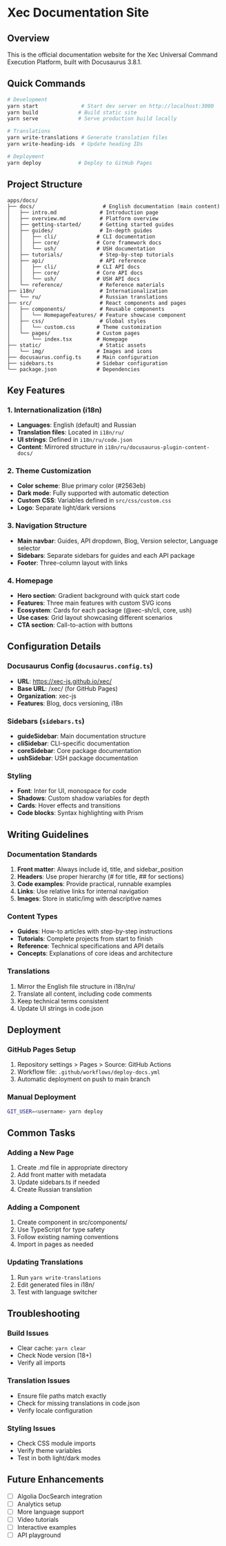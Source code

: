 # Xec Documentation Site

## Overview
This is the official documentation website for the Xec Universal Command Execution Platform, built with Docusaurus 3.8.1.

## Quick Commands
```bash
# Development
yarn start              # Start dev server on http://localhost:3000
yarn build             # Build static site
yarn serve             # Serve production build locally

# Translations
yarn write-translations # Generate translation files
yarn write-heading-ids  # Update heading IDs

# Deployment
yarn deploy            # Deploy to GitHub Pages
```

## Project Structure
```
apps/docs/
├── docs/                      # English documentation (main content)
│   ├── intro.md              # Introduction page
│   ├── overview.md           # Platform overview
│   ├── getting-started/      # Getting started guides
│   ├── guides/               # In-depth guides
│   │   ├── cli/             # CLI documentation
│   │   ├── core/            # Core framework docs
│   │   └── ush/             # USH documentation
│   ├── tutorials/            # Step-by-step tutorials
│   ├── api/                  # API reference
│   │   ├── cli/             # CLI API docs
│   │   ├── core/            # Core API docs
│   │   └── ush/             # USH API docs
│   └── reference/            # Reference materials
├── i18n/                     # Internationalization
│   └── ru/                   # Russian translations
├── src/                      # React components and pages
│   ├── components/           # Reusable components
│   │   └── HomepageFeatures/ # Feature showcase component
│   ├── css/                  # Global styles
│   │   └── custom.css       # Theme customization
│   └── pages/               # Custom pages
│       └── index.tsx        # Homepage
├── static/                   # Static assets
│   └── img/                 # Images and icons
├── docusaurus.config.ts     # Main configuration
├── sidebars.ts              # Sidebar configuration
└── package.json             # Dependencies
```

## Key Features

### 1. Internationalization (i18n)
- **Languages**: English (default) and Russian
- **Translation files**: Located in `i18n/ru/`
- **UI strings**: Defined in `i18n/ru/code.json`
- **Content**: Mirrored structure in `i18n/ru/docusaurus-plugin-content-docs/`

### 2. Theme Customization
- **Color scheme**: Blue primary color (#2563eb)
- **Dark mode**: Fully supported with automatic detection
- **Custom CSS**: Variables defined in `src/css/custom.css`
- **Logo**: Separate light/dark versions

### 3. Navigation Structure
- **Main navbar**: Guides, API dropdown, Blog, Version selector, Language selector
- **Sidebars**: Separate sidebars for guides and each API package
- **Footer**: Three-column layout with links

### 4. Homepage
- **Hero section**: Gradient background with quick start code
- **Features**: Three main features with custom SVG icons
- **Ecosystem**: Cards for each package (@xec-sh/cli, core, ush)
- **Use cases**: Grid layout showcasing different scenarios
- **CTA section**: Call-to-action with buttons

## Configuration Details

### Docusaurus Config (`docusaurus.config.ts`)
- **URL**: https://xec-js.github.io/xec/
- **Base URL**: /xec/ (for GitHub Pages)
- **Organization**: xec-js
- **Features**: Blog, docs versioning, i18n

### Sidebars (`sidebars.ts`)
- **guideSidebar**: Main documentation structure
- **cliSidebar**: CLI-specific documentation
- **coreSidebar**: Core package documentation
- **ushSidebar**: USH package documentation

### Styling
- **Font**: Inter for UI, monospace for code
- **Shadows**: Custom shadow variables for depth
- **Cards**: Hover effects and transitions
- **Code blocks**: Syntax highlighting with Prism

## Writing Guidelines

### Documentation Standards
1. **Front matter**: Always include id, title, and sidebar_position
2. **Headers**: Use proper hierarchy (# for title, ## for sections)
3. **Code examples**: Provide practical, runnable examples
4. **Links**: Use relative links for internal navigation
5. **Images**: Store in static/img with descriptive names

### Content Types
- **Guides**: How-to articles with step-by-step instructions
- **Tutorials**: Complete projects from start to finish
- **Reference**: Technical specifications and API details
- **Concepts**: Explanations of core ideas and architecture

### Translations
1. Mirror the English file structure in i18n/ru/
2. Translate all content, including code comments
3. Keep technical terms consistent
4. Update UI strings in code.json

## Deployment

### GitHub Pages Setup
1. Repository settings > Pages > Source: GitHub Actions
2. Workflow file: `.github/workflows/deploy-docs.yml`
3. Automatic deployment on push to main branch

### Manual Deployment
```bash
GIT_USER=<username> yarn deploy
```

## Common Tasks

### Adding a New Page
1. Create .md file in appropriate directory
2. Add front matter with metadata
3. Update sidebars.ts if needed
4. Create Russian translation

### Adding a Component
1. Create component in src/components/
2. Use TypeScript for type safety
3. Follow existing naming conventions
4. Import in pages as needed

### Updating Translations
1. Run `yarn write-translations`
2. Edit generated files in i18n/
3. Test with language switcher

## Troubleshooting

### Build Issues
- Clear cache: `yarn clear`
- Check Node version (18+)
- Verify all imports

### Translation Issues
- Ensure file paths match exactly
- Check for missing translations in code.json
- Verify locale configuration

### Styling Issues
- Check CSS module imports
- Verify theme variables
- Test in both light/dark modes

## Future Enhancements
- [ ] Algolia DocSearch integration
- [ ] Analytics setup
- [ ] More language support
- [ ] Video tutorials
- [ ] Interactive examples
- [ ] API playground